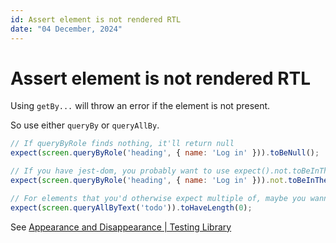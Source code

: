 ```yaml
---
id: Assert element is not rendered RTL
date: "04 December, 2024"
---
```


# Assert element is not rendered RTL

Using `getBy...` will throw an error if the element is not present.

So use either `queryBy` or `queryAllBy`.

```jsx
// If queryByRole finds nothing, it'll return null
expect(screen.queryByRole('heading', { name: 'Log in' })).toBeNull();

// If you have jest-dom, you probably want to use expect().not.toBeInTheDocument()
expect(screen.queryByRole('heading', { name: 'Log in' })).not.toBeInTheDocument();

// For elements that you'd otherwise expect multiple of, maybe you wanna use this method? Or not. I'm not your dad.
expect(screen.queryAllByText('todo')).toHaveLength(0);
```

See [Appearance and Disappearance | Testing Library](https://testing-library.com/docs/guide-disappearance/#asserting-elements-are-not-present)
